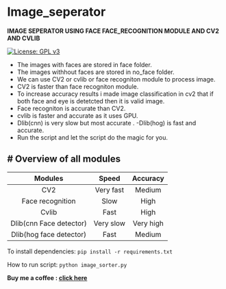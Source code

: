 # Image_seperator
**IMAGE SEPERATOR USING FACE FACE_RECOGNITION MODULE AND CV2 AND CVLIB**

[![License: GPL v3](https://img.shields.io/badge/License-GPLv3-blue.svg)](https://github.com/rahul1996pp/Image_Sorter/blob/main/LICENSE)
- The images with faces are stored in face folder.
- The images withhout faces are stored in no_face folder.
- We can use CV2 or cvlib or face recogniton module to process image.
- CV2 is faster than face recogniton module.
- To increase accuracy results i made image classification in cv2 that if both face and eye is detetcted then it is valid image.
- Face recogniton is accurate than CV2.
- cvlib is faster and accurate as it uses GPU.
- Dlib(cnn) is very slow but most accurate .
-Dlib(hog) is fast and accurate.
- Run the script and let the script do the magic for you.

## # Overview of all modules

| Modules  | Speed  | Accuracy  |
| :------------: | :------------: | :------------: |
| CV2  | Very fast  | Medium  |
| Face recognition  |  Slow | High  |
| Cvlib  |  Fast | High  |
| Dlib(cnn Face detector)  | Very slow  | Very high  |
| Dlib(hog face detector) | Fast | Medium |

To install dependencies:
`pip install -r requirements.txt`

How to run script:
 `python image_sorter.py`

**Buy me a coffee : [click here](https://www.paypal.me/RahulPujari "Pay")**
